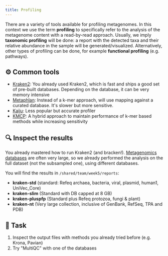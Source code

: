 ```yaml
---
title: Profiling
---
```


There are a variety of tools available for profiling metagenomes. In this context we use the term
**profiling** to specifically refer to the analysis of the metagenome content with a read-by-read
approach. Usually, we imply **taxonomic profiling** will be done: a report with the detected taxa
and their relative abundance in the sample will be generated/visualized. 
Alternatively, other types of profiling can be done, for example **functional profiling** (e.g. 
pathways).

## :gear: Common tools

- [Kraken2](https://ccb.jhu.edu/software/kraken2/): You already used Kraken2, which is fast and ships a good set of pre-built databases. Depending on the database, it can be very memory intensive
- [Metaphlan](https://github.com/biobakery/MetaPhlAn): Instead of a k-mer approach, will use mapping against a curated database. It's slower but more sensitive.
- [Kaiju](https://bioinformatics-centre.github.io/kaiju/): Less popular but accurate profiler
- [KMCP](https://bioinf.shenwei.me/kmcp/): A hybrid approach to maintain performance of k-mer based methods while increasing sensitivity

## :mag: Inspect the results

You already mastered how to run Kraken2 (and bracken!).
[Metagenomics databases](https://benlangmead.github.io/aws-indexes/k2) are often very large,
so we already performed the analysis on the full dataset (not the subsampled one), using different databases.

You will find the results in `/shared/team/week5/reports`:

* **kraken-std** (standard: Refeq archaea, bacteria, viral, plasmid, human1, UniVec_Core)
* **kraken-slim** (Standard with DB capped at 8 GB)
* **kraken-pluspfp** (Standard plus Refeq protozoa, fungi & plant)
* **kraken-nt** (Very large collection, inclusive of GenBank, RefSeq, TPA and PDB)

## :memo: Task

1. Inspect the output files with methods you already tried before (e.g. Krona, Pavian)
2. Try "MultiQC" with one of the databases


